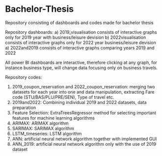 # Bachelor-Thesis
Repository consisting of dashboards and codes made for bachelor thesis

Repository dashboards:
a) 2019_visualisation consists of interactive graphs only for 2019 year with business/leisure devision
b) 2022visualisation consists of interactive graphs only for 2022 year business/leisure devision
a) 2022and2019 consists of interactive graphs comparing years 2019 and 2022

All power BI dashboards are interactive, therefore clicking at any graph, for instance business type, will change data focusing only on business travels. 

Repository codes:
1. 2019_coupon_reservation and 2022_coupon_reservation: merging two datasets for each year into one and data manipulation, extracting Fare code (STU/BAS/PLU/PRE/SEN), Type of travel etc. 
2. 2019and2022: Combining individual 2019 and 2022 datasets, data preparation
3. Feature Selection: ExtraTreesRegressor method for selecting important features for machine learning algorithms
4. ARIMAX: ARIMAX algorithm
5. SARIMAX: SARIMAX algorithm
6. LSTM_timeseries: LSTM algorithm
7. ANN: artificial neural network algorithm together with implemented GUI
8. ANN_2019: artificial neural network algorithm only with the use of 2019 dataset

